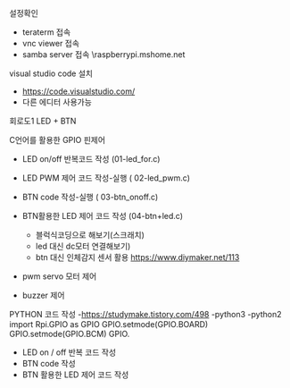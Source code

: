 설정확인
 - teraterm 접속
 - vnc viewer 접속
 - samba server 접속 \\raspberrypi.mshome.net

visual studio code 설치
 - https://code.visualstudio.com/
 - 다른 에디터 사용가능
 
회로도1
LED + BTN

C언어를 활용한 GPIO 핀제어
 - LED on/off 반복코드 작성 (01-led_for.c)
 - LED PWM 제어 코드 작성-실행 ( 02-led_pwm.c)
 - BTN code 작성-실행 ( 03-btn_onoff.c)
 - BTN활용한 LED 제어 코드 작성 (04-btn+led.c)
   + 블럭식코딩으로 해보기(스크래치)
   + led 대신 dc모터 연결해보기)
   + btn 대신 인체감지 센서 활용 https://www.diymaker.net/113
 
 - pwm servo 모터 제어
 
 - buzzer 제어
 

PYTHON 코드 작성
 -https://studymake.tistory.com/498
 -python3
 -python2
 import Rpi.GPIO as GPIO
 GPIO.setmode(GPIO.BOARD)
 GPIO.setmode(GPIO.BCM)
 GPIO.


 - LED on / off 반복 코드 작성
 - BTN code 작성
 - BTN 활용한 LED 제어 코드 작성
 
 
 
 
 





 
